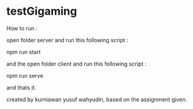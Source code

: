# testGigaming

How to run :

open folder server and run this following script :

npm run start

and the open folder client and run this following script :

npm run serve

and thats it.

created by kurniawan yusuf wahyudin, based on the assignment given.
